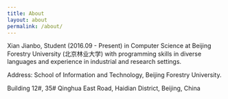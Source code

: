 ```yaml
---
title: About
layout: about
permalink: /about/
---
```


Xian Jianbo, Student (2016.09 - Present) in Computer Science at Beijing Forestry University (北京林业大学) with programming skills in diverse languages and experience in industrial and research settings. 

Address: School of Information and Technology, Beijing Forestry University.

Building 12#, 35# Qinghua East Road, Haidian District, Beijing, China
